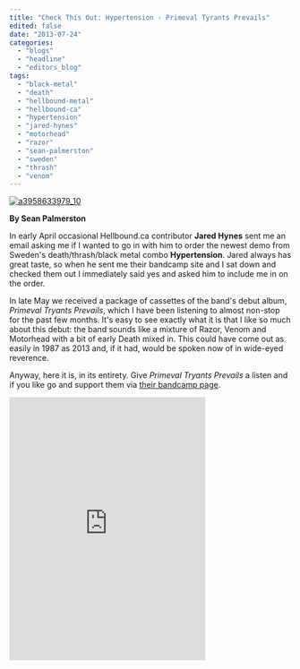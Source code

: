 ```yaml
---
title: "Check This Out: Hypertension - Primeval Tyrants Prevails"
edited: false
date: "2013-07-24"
categories:
  - "blogs"
  - "headline"
  - "editors_blog"
tags:
  - "black-metal"
  - "death"
  - "hellbound-metal"
  - "hellbound-ca"
  - "hypertension"
  - "jared-hynes"
  - "motorhead"
  - "razor"
  - "sean-palmerston"
  - "sweden"
  - "thrash"
  - "venom"
---
```


[![a3958633979_10](http://www.hellbound.ca/wp-content/uploads/2013/07/a3958633979_10-590x590.jpg)](http://www.hellbound.ca/wp-content/uploads/2013/07/a3958633979_10.jpg)

**By Sean Palmerston**

In early April occasional Hellbound.ca contributor **Jared Hynes** sent me an email asking me if I wanted to go in with him to order the newest demo from Sweden's death/thrash/black metal combo **Hypertension**. Jared always has great taste, so when he sent me their bandcamp site and I sat down and checked them out I immediately said yes and asked him to include me in on the order.

In late May we received a package of cassettes of the band's debut album, _Primeval Tryants Prevails_, which I have been listening to almost non-stop for the past few months. It's easy to see exactly what it is that I like so much about this debut: the band sounds like a mixture of Razor, Venom and Motorhead with a bit of early Death mixed in. This could have come out as easily in 1987 as 2013 and, if it had, would be spoken now of in wide-eyed reverence.

Anyway, here it is, in its entirety. Give _Primeval Tryants Prevails_ a listen and if you like go and support them via [their bandcamp page](http://hypertension.bandcamp.com/album/primeval-tyrants-prevails).

<iframe style="border: 0; width: 350px; height: 470px;" src="http://bandcamp.com/EmbeddedPlayer/album=2083957126/size=large/bgcol=ffffff/linkcol=0687f5/notracklist=true/transparent=true/" seamless=""><a href="http://hypertension.bandcamp.com/album/primeval-tyrants-prevails">Primeval Tyrants Prevails by Hypertension</a></iframe>
